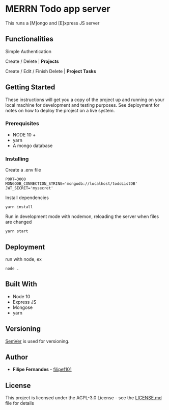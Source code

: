 # MERRN Todo app server

This runs a [M]ongo and [E]xpress JS server

## Functionalities

Simple Authentication

Create / Delete | **Projects**

Create / Edit / Finish Delete | **Project Tasks**


## Getting Started

These instructions will get you a copy of the project up and running on your local machine for development and testing purposes. See deployment for notes on how to deploy the project on a live system.

### Prerequisites

 * NODE 10 +
 * yarn
 * A mongo database

### Installing


Create a .env file 

```
PORT=3000
MONGODB_CONNECTION_STRING='mongodb://localhost/todoListDB'
JWT_SECRET='mysecret'
```

Install dependencies

```
yarn install
```

Run in development mode with nodemon, reloading the server when files are changed
```
yarn start
```

## Deployment

run with node, ex
```
node .
```

## Built With

* Node 10
* Express JS 
* Mongose
* yarn

## Versioning

 [SemVer](http://semver.org/) is used for versioning. 
## Author

* **Filipe Fernandes** - [filipef101](https://github.com/filipef101)

## License

This project is licensed under the AGPL-3.0 License - see the [LICENSE.md](LICENSE.md) file for details
